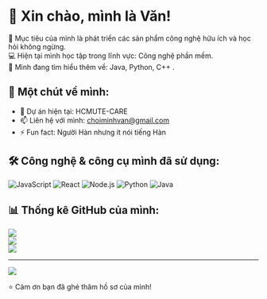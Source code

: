 # 👋 Xin chào, mình là Văn!

🎯 Mục tiêu của mình là phát triển các sản phẩm công nghệ hữu ích và học hỏi không ngừng.  
💻 Hiện tại mình học tập trong lĩnh vực: Công nghệ phần mềm.  
🌱 Mình đang tìm hiểu thêm về: Java, Python, C++ .

## 🚀 Một chút về mình:

- 🔭 Dự án hiện tại: HCMUTE-CARE
- 📫 Liên hệ với mình: choiminhvan@gmail.com
- ⚡ Fun fact: Người Hàn nhưng ít nói tiếng Hàn

## 🛠️ Công nghệ & công cụ mình đã sử dụng:
![JavaScript](https://img.shields.io/badge/-JavaScript-F7DF1E?style=flat&logo=javascript&logoColor=black)
![React](https://img.shields.io/badge/-React-61DAFB?style=flat&logo=react)
![Node.js](https://img.shields.io/badge/-Node.js-339933?style=flat&logo=node.js&logoColor=white)
![Python](https://img.shields.io/badge/-Python-3776AB?style=flat&logo=python&logoColor=white)
![Java](https://img.shields.io/badge/-Java-007396?style=flat&logo=java&logoColor=white)


## 📊 Thống kê GitHub của mình:
![](https://github-readme-stats.vercel.app/api?username=MinhVanChoi&theme=radical&hide_border=false&include_all_commits=false&count_private=false)<br/>
![](https://github-readme-streak-stats.herokuapp.com/?user=MinhVanChoi&theme=radical&hide_border=false)<br/>
![](https://github-readme-stats.vercel.app/api/top-langs/?username=MinhVanChoi&theme=radical&hide_border=false&include_all_commits=false&count_private=false&layout=compact)

---
[![](https://visitcount.itsvg.in/api?id=MinhVanChoi&icon=0&color=0)](https://visitcount.itsvg.in)

⭐️ Cảm ơn bạn đã ghé thăm hồ sơ của mình!
